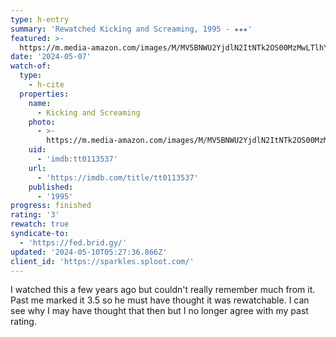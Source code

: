 ```yaml
---
type: h-entry
summary: 'Rewatched Kicking and Screaming, 1995 - ★★★'
featured: >-
  https://m.media-amazon.com/images/M/MV5BNWU2YjdlN2ItNTk2OS00MzMwLTlhYjctNDI0MDI0NTQ3OWY0XkEyXkFqcGdeQXVyNzI1NzMxNzM@._V1_SX300.jpg
date: '2024-05-07'
watch-of:
  type:
    - h-cite
  properties:
    name:
      - Kicking and Screaming
    photo:
      - >-
        https://m.media-amazon.com/images/M/MV5BNWU2YjdlN2ItNTk2OS00MzMwLTlhYjctNDI0MDI0NTQ3OWY0XkEyXkFqcGdeQXVyNzI1NzMxNzM@._V1_SX300.jpg
    uid:
      - 'imdb:tt0113537'
    url:
      - 'https://imdb.com/title/tt0113537'
    published:
      - '1995'
progress: finished
rating: '3'
rewatch: true
syndicate-to:
  - 'https://fed.brid.gy/'
updated: '2024-05-10T05:27:36.866Z'
client_id: 'https://sparkles.sploot.com/'
---
```

I watched this a few years ago but couldn't really remember much from it. Past me marked it 3.5 so he must have thought it was rewatchable. I can see why I may have thought that then but I no longer agree with my past rating.
